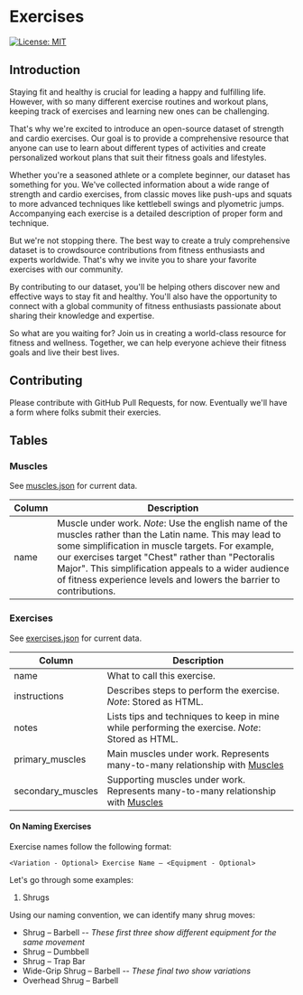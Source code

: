 # Exercises

[![License: MIT](https://img.shields.io/badge/License-MIT-yellow.svg)](https://opensource.org/licenses/MIT)

## Introduction

Staying fit and healthy is crucial for leading a happy and fulfilling life. However, with so many different exercise routines and workout plans, keeping track of exercises and learning new ones can be challenging.

That's why we're excited to introduce an open-source dataset of strength and cardio exercises. Our goal is to provide a comprehensive resource that anyone can use to learn about different types of activities and create personalized workout plans that suit their fitness goals and lifestyles.

Whether you're a seasoned athlete or a complete beginner, our dataset has something for you. We've collected information about a wide range of strength and cardio exercises, from classic moves like push-ups and squats to more advanced techniques like kettlebell swings and plyometric jumps. Accompanying each exercise is a detailed description of proper form and technique.

But we're not stopping there. The best way to create a truly comprehensive dataset is to crowdsource contributions from fitness enthusiasts and experts worldwide. That's why we invite you to share your favorite exercises with our community.

By contributing to our dataset, you'll be helping others discover new and effective ways to stay fit and healthy. You'll also have the opportunity to connect with a global community of fitness enthusiasts passionate about sharing their knowledge and expertise.

So what are you waiting for? Join us in creating a world-class resource for fitness and wellness. Together, we can help everyone achieve their fitness goals and live their best lives.

## Contributing

Please contribute with GitHub Pull Requests, for now. Eventually we'll have a form where folks submit their exercies.

## Tables

### Muscles

See [muscles.json](./muscles.json) for current data.

| Column | Description                                                                                                                                                                                                                                                                                                                                        |
| ------ | -------------------------------------------------------------------------------------------------------------------------------------------------------------------------------------------------------------------------------------------------------------------------------------------------------------------------------------------------- |
| name   | Muscle under work. _Note_: Use the english name of the muscles rather than the Latin name. This may lead to some simplification in muscle targets. For example, our exercises target "Chest" rather than "Pectoralis Major". This simplification appeals to a wider audience of fitness experience levels and lowers the barrier to contributions. |

### Exercises

See [exercises.json](./exercises.json) for current data.

| Column            | Description                                                                                      |
| ----------------- | ------------------------------------------------------------------------------------------------ |
| name              | What to call this exercise.                                                                      |
| instructions      | Describes steps to perform the exercise. _Note_: Stored as HTML.                                 |
| notes             | Lists tips and techniques to keep in mine while performing the exercise. _Note_: Stored as HTML. |
| primary_muscles   | Main muscles under work. Represents many-to-many relationship with [Muscles](#muscles)           |
| secondary_muscles | Supporting muscles under work. Represents many-to-many relationship with [Muscles](#muscles)     |

#### On Naming Exercises

Exercise names follow the following format:

```
<Variation - Optional> Exercise Name – <Equipment - Optional>
```

Let's go through some examples:

1. Shrugs

Using our naming convention, we can identify many shrug moves:

- Shrug – Barbell _-- These first three show different equipment for the same movement_
- Shrug – Dumbbell
- Shrug – Trap Bar
- Wide-Grip Shrug – Barbell _-- These final two show variations_
- Overhead Shrug – Barbell
